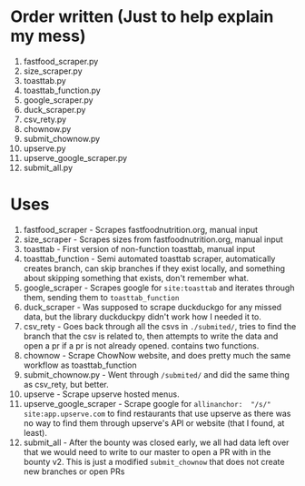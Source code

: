 # Order written (Just to help explain my mess)
1. fastfood_scraper.py
2. size_scraper.py
3. toasttab.py
4. toasttab_function.py
5. google_scraper.py
6. duck_scraper.py
7. csv_rety.py
8. chownow.py
9. submit_chownow.py
10. upserve.py
11. upserve_google_scraper.py
12. submit_all.py

# Uses
1. fastfood_scraper - Scrapes fastfoodnutrition.org, manual input
2. size_scraper - Scrapes sizes from fastfoodnutrition.org, manual input
3. toasttab - First version of non-function toasttab, manual input
4. toasttab_function - Semi automated toasttab scraper, automatically creates branch, can skip branches if they exist locally, and something about skipping something that exists, don't remember what.
5. google_scraper - Scrapes google for `site:toasttab` and iterates through them, sending them to `toasttab_function`
6. duck_scraper - Was supposed to scrape duckduckgo for any missed data, but the library duckduckpy didn't work how I needed it to.
7. csv_rety - Goes back through all the csvs in `./submited/`, tries to find the branch that the csv is related to, then attempts to write the data and open a pr if a pr is not already opened. contains two functions.
8. chownow - Scrape ChowNow website, and does pretty much the same workflow as toasttab_function
9. submit_chownow.py - Went through `/submited/` and did the same thing as csv_rety, but better.
10. upserve - Scrape upserve hosted menus.
11. upserve_google_scraper - Scrape google for `allinanchor:  "/s/" site:app.upserve.com` to find restaurants that use upserve as there was no way to find them through upserve's API or website (that I found, at least).
12. submit_all - After the bounty was closed early, we all had data left over that we would need to write to our master to open a PR with in the bounty v2. This is just a modified `submit_chownow` that does not create new branches or open PRs
